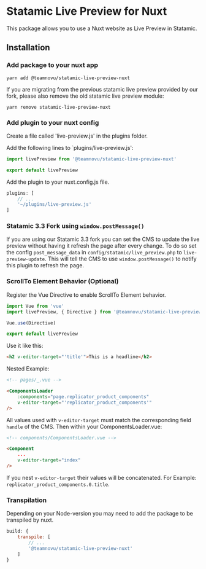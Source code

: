# Statamic Live Preview for Nuxt

This package allows you to use a Nuxt website as Live Preview in Statamic.

## Installation

### Add package to your nuxt app

`yarn add @teamnovu/statamic-live-preview-nuxt`

If you are migrating from the previous statamic live preview provided by our fork, please also remove the old statamic live preview module:

`yarn remove statamic-live-preview-nuxt`

### Add plugin to your nuxt config

Create a file called 'live-preview.js' in the plugins folder.

Add the following lines to `plugins/live-preview.js':

```javascript
import livePreview from '@teamnovu/statamic-live-preview-nuxt'

export default livePreview
```

Add the plugin to your nuxt.config.js file.

```javascript
plugins: [
    // ...
    '~/plugins/live-preview.js'
]
```

### Statamic 3.3 Fork using `window.postMessage()`

If you are using our Statamic 3.3 fork you can set the CMS to update the live preview without having it refresh the page after every change.
To do so set the config `post_message_data` in `config/statamic/live_preview.php` to `live-preview-update`.
This will tell the CMS to use `window.postMessage()` to notify this plugin to refresh the page.

### ScrollTo Element Behavior (Optional)

Register the Vue Directive to enable ScrollTo Element behavior.

```javascript
import Vue from 'vue'
import livePreview, { Directive } from '@teamnovu/statamic-live-preview-nuxt'

Vue.use(Directive)

export default livePreview
```

Use it like this:

```html
<h2 v-editor-target="'title'">This is a headline</h2>
```

Nested Example:

```html
<!-- pages/_.vue -->

<ComponentsLoader
	:components="page.replicator_product_components"
    v-editor-target="'replicator_product_components'"
/>
```

All values used with `v-editor-target` must match the corresponding field `handle` of the CMS. 
Then within your ComponentsLoader.vue:

```html
<!-- components/ComponentsLoader.vue -->

<Component
	...
    v-editor-target="index"
/>
```

If you nest `v-editor-target` their values will be concatenated. For Example: `replicator_product_components.0.title`.

### Transpilation

Depending on your Node-version you may need to add the package to be transpiled by nuxt.

```javascript
build: {
    transpile: [
        // ...
        '@teamnovu/statamic-live-preview-nuxt'
    ]
}
```
